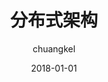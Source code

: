 ---
layout:     post
title:     分布式架构
subtitle:   
date:       2018-01-01
author:     chuangkel
header-img: img/post-bg-ios9-web.jpg
catalog: true
tags:
    - 分布式
---